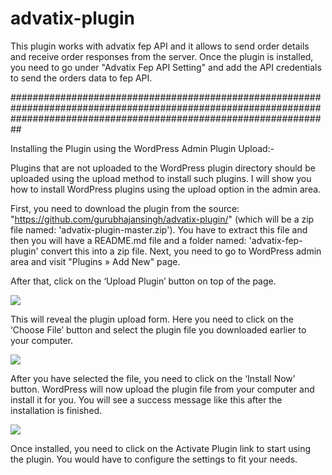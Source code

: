 # advatix-plugin
This plugin works with advatix fep API and it allows to send order details and receive order responses from the server. Once the plugin is installed, you need to go under "Advatix Fep API Setting" and add the API credentials to send the orders data to fep API.


##########################################################################################################################################################################

Installing the Plugin using the WordPress Admin Plugin Upload:-

Plugins that are not uploaded to the WordPress plugin directory should be uploaded using the upload method to install such plugins. I will show you how to install WordPress plugins using the upload option in the admin area.

First, you need to download the plugin from the source: "https://github.com/gurubhajansingh/advatix-plugin/" (which will be a zip file named: 'advatix-plugin-master.zip').
You have to extract this file and then you will have a README.md file and a folder named: 'advatix-fep-plugin' convert this into a zip file. 
Next, you need to go to WordPress admin area and visit "Plugins » Add New" page.

After that, click on the ‘Upload Plugin’ button on top of the page.

<img src="https://raw.githubusercontent.com/gurubhajansingh/advatix-plugin/master/advatix-plugin/advatix-fep-plugin/uploadpluginbutton.png">

This will reveal the plugin upload form. Here you need to click on the ‘Choose File’ button and select the plugin file you downloaded earlier to your computer.

<img src="https://raw.githubusercontent.com/gurubhajansingh/advatix-plugin/master/advatix-plugin/advatix-fep-plugin/selectpluginzipfile.png">

After you have selected the file, you need to click on the ‘Install Now’ button.
WordPress will now upload the plugin file from your computer and install it for you. You will see a success message like this after the installation is finished.

<img src="https://raw.githubusercontent.com/gurubhajansingh/advatix-plugin/master/advatix-plugin/advatix-fep-plugin/plugininstalledviaupload.png">

Once installed, you need to click on the Activate Plugin link to start using the plugin.
You would have to configure the settings to fit your needs.
